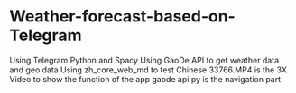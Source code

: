 # Weather-forecast-based-on-Telegram
Using Telegram Python and Spacy 
Using GaoDe API to get weather data and geo data
Using zh_core_web_md to test Chinese
33766.MP4 is the 3X Video to show the function of the app
gaode api.py is the navigation part
